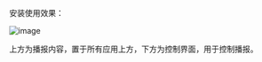 安装使用效果：

![image](https://github.com/user-attachments/assets/e963a98e-3ec2-4e62-ab62-d4206ce5bdf8)

上方为播报内容，置于所有应用上方，下方为控制界面，用于控制播报。
